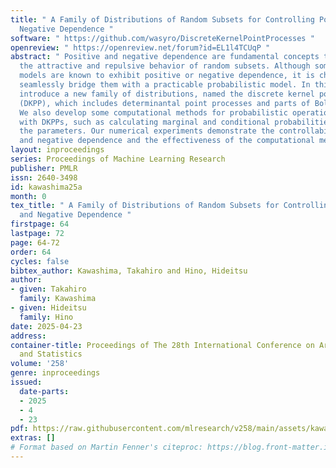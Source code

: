 ```yaml
---
title: " A Family of Distributions of Random Subsets for Controlling Positive and
  Negative Dependence "
software: " https://github.com/wasyro/DiscreteKernelPointProcesses "
openreview: " https://openreview.net/forum?id=EL1l4TCUqP "
abstract: " Positive and negative dependence are fundamental concepts that characterize
  the attractive and repulsive behavior of random subsets. Although some probabilistic
  models are known to exhibit positive or negative dependence, it is challenging to
  seamlessly bridge them with a practicable probabilistic model. In this study, we
  introduce a new family of distributions, named the discrete kernel point process
  (DKPP), which includes determinantal point processes and parts of Boltzmann machines.
  We also develop some computational methods for probabilistic operations and inference
  with DKPPs, such as calculating marginal and conditional probabilities and learning
  the parameters. Our numerical experiments demonstrate the controllability of positive
  and negative dependence and the effectiveness of the computational methods for DKPPs. "
layout: inproceedings
series: Proceedings of Machine Learning Research
publisher: PMLR
issn: 2640-3498
id: kawashima25a
month: 0
tex_title: " A Family of Distributions of Random Subsets for Controlling Positive
  and Negative Dependence "
firstpage: 64
lastpage: 72
page: 64-72
order: 64
cycles: false
bibtex_author: Kawashima, Takahiro and Hino, Hideitsu
author:
- given: Takahiro
  family: Kawashima
- given: Hideitsu
  family: Hino
date: 2025-04-23
address:
container-title: Proceedings of The 28th International Conference on Artificial Intelligence
  and Statistics
volume: '258'
genre: inproceedings
issued:
  date-parts:
  - 2025
  - 4
  - 23
pdf: https://raw.githubusercontent.com/mlresearch/v258/main/assets/kawashima25a/kawashima25a.pdf
extras: []
# Format based on Martin Fenner's citeproc: https://blog.front-matter.io/posts/citeproc-yaml-for-bibliographies/
---
```

